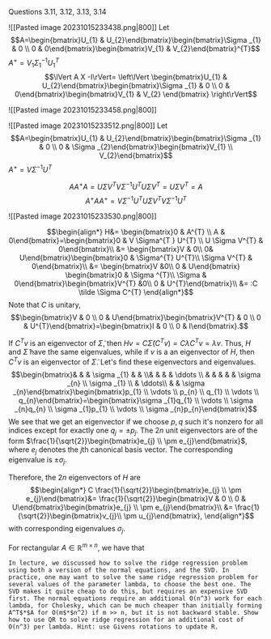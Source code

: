 Questions 3.11, 3.12, 3.13, 3.14

![[Pasted image 20231015233438.png|800]]
Let 
$$A=\begin{bmatrix}U_{1} & U_{2}\end{bmatrix}\begin{bmatrix}\Sigma _{1} & 0 \\ 0 & 0\end{bmatrix}\begin{bmatrix}V_{1}  &  V_{2}\end{bmatrix}^{T}$$
$A^{+}=V_{1} \Sigma_{1} ^{-1}U_{1}^{T}$ 
$$\lVert A X -I\rVert= \left\lVert \begin{bmatrix}U_{1} & U_{2}\end{bmatrix}\begin{bmatrix}\Sigma _{1} & 0 \\ 0 & 0\end{bmatrix}\begin{bmatrix}V_{1}  &  V_{2} \end{bmatrix} \right\rVert$$

![[Pasted image 20231015233458.png|800]]


![[Pasted image 20231015233512.png|800]]
Let 
$$A=\begin{bmatrix}U_{1} & U_{2}\end{bmatrix}\begin{bmatrix}\Sigma _{1} & 0 \\ 0 & \Sigma _{2}\end{bmatrix}\begin{bmatrix}V_{1} \\ V_{2}\end{bmatrix}$$
$A^{+}=V \Sigma ^{-1}U^{T}$

$$AA^{+}A=U \Sigma V^{T}V \Sigma ^{-1}U^{T}U \Sigma V^{T}=U \Sigma V^{T}=A$$
$$A^{+}AA^{+}=V \Sigma^{-1} U^{T}U \Sigma V^{T}V \Sigma ^{-1}U^{T}$$

![[Pasted image 20231015233530.png|800]]

$$\begin{align*}
H&= \begin{bmatrix}0 & A^{T} \\ A & 0\end{bmatrix}=\begin{bmatrix}0 & V \Sigma^{T } U^{T} \\ U \Sigma V^{T} & 0\end{bmatrix}\\
&= \begin{bmatrix}V  & 0\\
0& U\end{bmatrix}\begin{bmatrix}0 & \Sigma^{T} U^{T}\\
\Sigma V^{T}  & 0\end{bmatrix}\\
&= \begin{bmatrix}V &0\\
0 &  U\end{bmatrix} \begin{bmatrix}0 & \Sigma ^{T}\\
\Sigma  & 0\end{bmatrix}\begin{bmatrix}V^{T} &0\\
0 &  U^{T}\end{bmatrix}\\
&= :C \tilde \Sigma C^{T}
\end{align*}$$
Note that $C$ is unitary, 
$$\begin{bmatrix}V & 0 \\ 0 & U\end{bmatrix}\begin{bmatrix}V^{T} & 0 \\ 0 & U^{T}\end{bmatrix}=\begin{bmatrix}I & 0 \\ 0 & I\end{bmatrix}.$$

If $C^{T}v$ is an eigenvector of $\tilde \Sigma$, then $Hv=C \tilde \Sigma (C^{T}v)=C \lambda C^{T}v=\lambda v$.
Thus, $H$ and $\tilde \Sigma$ have the same eigenvalues, while if $v$ is a an eigenvector of $H$, then $C^{T}v$ is an eigenvector of $\tilde \Sigma$.
Let's find these eigenvectors and eigenvalues.
$$\begin{bmatrix}& &     &  \sigma _{1} &   &  \\&  &   &  & \ddots \\ & &   &   &   &  \sigma _{n} \\   \sigma _{1} \\ & \ddots\\ &   &  \sigma _{n}\end{bmatrix}\begin{bmatrix}p_{1} \\ \vdots \\ p_{n} \\ q_{1} \\ \vdots \\ q_{n}\end{bmatrix}=\begin{bmatrix}\sigma _{1}q_{1} \\ \vdots \\ \sigma _{n}q_{n} \\ \sigma _{1}p_{1} \\ \vdots \\ \sigma _{n}p_{n}\end{bmatrix}$$
We see that we get an eigenvector if we choose $p,q$ such it's nonzero for all indices except for exactly one $q_{j}=\pm p_{j}$.
The $2n$ unit eigenvectors are of the form $\frac{1}{\sqrt{2}}\begin{bmatrix}e_{j} \\ \pm e_{j}\end{bmatrix}$, where $e_{j}$ denotes the $j$th canonical basis vector. The corresponding eigenvalue is $\pm \sigma _{j}$. 

Therefore, the $2n$ eigenvectors of $H$ are 
$$\begin{align*}
C \frac{1}{\sqrt{2}}\begin{bmatrix}e_{j} \\ \pm e_{j}\end{bmatrix}&=  \frac{1}{\sqrt{2}}\begin{bmatrix}V & 0 \\ 0 & U\end{bmatrix}\begin{bmatrix}e_{j} \\ \pm e_{j}\end{bmatrix}\\
&= \frac{1}{\sqrt{2}}\begin{bmatrix}v_{j}\\
\pm u_{j}\end{bmatrix},
\end{align*}$$
with corresponding eigenvalues $\sigma _{j}$.

For rectangular $A \in \mathbb{R}^{m\times n}$, we have that 


```ad-question
In lecture, we discussed how to solve the ridge regression problem using both a version of the normal equations, and the SVD. In practice, one may want to solve the same ridge regression problem for several values of the parameter lambda, to choose the best one. The SVD makes it quite cheap to do this, but requires an expensive SVD first. The normal equations require an additional O(n^3) work for each lambda, for Cholesky, which can be much cheaper than initially forming A^T$*$A for O(m$*$n^2) if m >> n, but it is not backward stable. Show how to use QR to solve ridge regression for an additional cost of O(n^3) per lambda. Hint: use Givens rotations to update R. 

```
